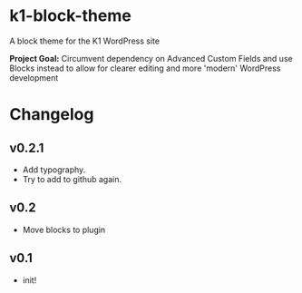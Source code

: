 # k1-block-theme

A block theme for the K1 WordPress site

**Project Goal:**
Circumvent dependency on Advanced Custom Fields and use Blocks instead to allow for clearer editing and more 'modern' WordPress development

# Changelog

## v0.2.1

-   Add typography.
-   Try to add to github again.

## v0.2

-   Move blocks to plugin

## v0.1

-   init!
